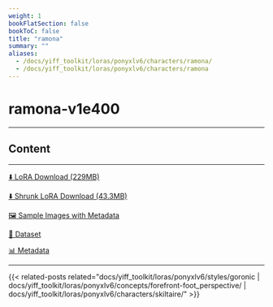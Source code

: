 ```yaml
---
weight: 1
bookFlatSection: false
bookToC: false
title: "ramona"
summary: ""
aliases:
  - /docs/yiff_toolkit/loras/ponyxlv6/characters/ramona/
  - /docs/yiff_toolkit/loras/ponyxlv6/characters/ramona
---
```


<!--markdownlint-disable MD025 MD033 -->

# ramona-v1e400

---

## Content

---

[⬇️ LoRA Download (229MB)](https://huggingface.co/k4d3/yiff_toolkit/resolve/main/ponyxl_loras/ramona-v1e400.safetensors?download=true)

[⬇️ Shrunk LoRA Download (43.3MB)](https://huggingface.co/k4d3/yiff_toolkit/resolve/main/ponyxl_loras_shrunk_2/ramona-v1e400_frockpt1_th-3.55.safetensors?download=true)

[🖼️ Sample Images with Metadata](https://huggingface.co/k4d3/yiff_toolkit/tree/main/static/{})

[📐 Dataset](https://huggingface.co/datasets/k4d3/furry/tree/main/ramona)

[📊 Metadata](https://huggingface.co/k4d3/yiff_toolkit/raw/main/ponyxl_loras/ramona-v1e400.json)

---

{{< related-posts related="docs/yiff_toolkit/loras/ponyxlv6/styles/goronic | docs/yiff_toolkit/loras/ponyxlv6/concepts/forefront-foot_perspective/ | docs/yiff_toolkit/loras/ponyxlv6/characters/skiltaire/" >}}
